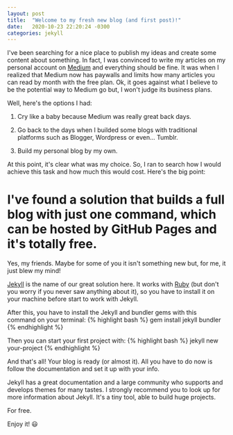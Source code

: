 ```yaml
---
layout: post
title:  "Welcome to my fresh new blog (and first post)!"
date:   2020-10-23 22:20:24 -0300
categories: jekyll
---
```


I've been searching for a nice place to publish my ideas and create some content about something. In fact, I was convinced to write my articles on my personal account on [Medium][Medium] and everything should be fine. It was when I realized that Medium now has paywalls and limits how many articles you can read by month with the free plan. Ok, it goes against what I believe to be the potential way to Medium go but, I won't judge its business plans. 

Well, here's the options I had:

1. Cry like a baby because Medium was really great back days.
2. Go back to the days when I builded some blogs with traditional platforms such as Blogger, Wordpress or even... Tumblr.

3. Build my personal blog by my own.

At this point, it's clear what was my choice. So, I ran to search how I would achieve this task and how much this would cost. Here's the big point:

# I've found a solution that builds a full blog with just one command, which can be hosted by GitHub Pages and it's totally free.

Yes, my friends. Maybe for some of you it isn't something new but, for me, it just blew my mind!

[Jekyll][Jekyll] is the name of our great solution here. It works with [Ruby][Ruby] (but don't you worry if you never saw anything about it), so you have to install it on your machine before start to work with Jekyll.

After this, you have to install the Jekyll and bundler gems with this command on your terminal:
{% highlight bash %}
gem install jekyll bundler
{% endhighlight %}

Then you can start your first project with:
{% highlight bash %}
jekyll new your-project
{% endhighlight %}

And that's all! Your blog is ready (or almost it). All you have to do now is follow the documentation and set it up with your info.

Jekyll has a great documentation and a large community who supports and develops themes for many tastes. I strongly recommend you to look up for more information about Jekyll. It's a tiny tool, able to build huge projects.

For free.

Enjoy it! 😃

[Medium]: https://medium.com/@joaov
[Jekyll]: https://jekyllrb.com
[Ruby]: https://www.ruby-lang.org

